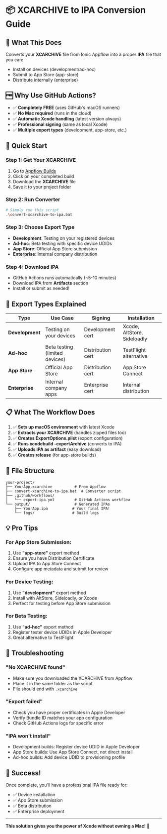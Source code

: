 # 📦 XCARCHIVE to IPA Conversion Guide

## 🎯 **What This Does**

Converts your **XCARCHIVE** file from Ionic Appflow into a proper **IPA** file that you can:
- Install on devices (development/ad-hoc)
- Submit to App Store (app-store)
- Distribute internally (enterprise)

## 🆓 **Why Use GitHub Actions?**

- ✅ **Completely FREE** (uses GitHub's macOS runners)
- ✅ **No Mac required** (runs in the cloud)
- ✅ **Automatic Xcode handling** (latest version always)
- ✅ **Professional signing** (same as local Xcode)
- ✅ **Multiple export types** (development, app-store, etc.)

## 🚀 **Quick Start**

### **Step 1: Get Your XCARCHIVE**
1. Go to [Appflow Builds](https://dashboard.ionicframework.com/apps/e0d0cbc9/build/builds)
2. Click on your completed build
3. Download the **XCARCHIVE** file
4. Save it to your project folder

### **Step 2: Run Converter**
```bash
# Simply run this script
.\convert-xcarchive-to-ipa.bat
```

### **Step 3: Choose Export Type**
- **Development**: Testing on your registered devices
- **Ad-hoc**: Beta testing with specific device UDIDs
- **App Store**: Official App Store submission
- **Enterprise**: Internal company distribution

### **Step 4: Download IPA**
- GitHub Actions runs automatically (~5-10 minutes)
- Download IPA from **Artifacts** section
- Install or submit as needed!

## 🔧 **Export Types Explained**

| Type | Use Case | Signing | Installation |
|------|----------|---------|--------------|
| **Development** | Testing on your devices | Development cert | Xcode, AltStore, Sideloadly |
| **Ad-hoc** | Beta testing (limited devices) | Distribution cert | TestFlight alternative |
| **App Store** | Official App Store | Distribution cert | App Store Connect |
| **Enterprise** | Internal company apps | Enterprise cert | Internal distribution |

## 📋 **What The Workflow Does**

1. ✅ **Sets up macOS environment** with latest Xcode
2. ✅ **Extracts your XCARCHIVE** (handles zipped files too)
3. ✅ **Creates ExportOptions.plist** (export configuration)
4. ✅ **Runs xcodebuild -exportArchive** (converts to IPA)
5. ✅ **Uploads IPA as artifact** (easy download)
6. ✅ **Creates release** (for app-store builds)

## 🎯 **File Structure**

```
your-project/
├── YourApp.xcarchive          # From Appflow
├── convert-xcarchive-to-ipa.bat  # Converter script
├── .github/workflows/
│   └── export-ipa.yml         # GitHub Actions workflow
└── output/                    # Generated IPAs
    ├── YourApp.ipa           # Your final IPA!
    └── logs/                 # Build logs
```

## 💡 **Pro Tips**

### **For App Store Submission:**
1. Use **"app-store"** export method
2. Ensure you have Distribution Certificate
3. Upload IPA to App Store Connect
4. Configure app metadata and submit for review

### **For Device Testing:**
1. Use **"development"** export method  
2. Install with AltStore, Sideloadly, or Xcode
3. Perfect for testing before App Store submission

### **For Beta Testing:**
1. Use **"ad-hoc"** export method
2. Register tester device UDIDs in Apple Developer
3. Great alternative to TestFlight

## 🚨 **Troubleshooting**

### **"No XCARCHIVE found"**
- Make sure you downloaded the XCARCHIVE from Appflow
- Place it in the same folder as the script
- File should end with `.xcarchive`

### **"Export failed"**
- Check you have proper certificates in Apple Developer
- Verify Bundle ID matches your app configuration
- Check GitHub Actions logs for specific error

### **"IPA won't install"**
- Development builds: Register device UDID in Apple Developer
- App Store builds: Use App Store Connect, not direct install
- Ad-hoc builds: Add device UDID to provisioning profile

## 🎉 **Success!**

Once complete, you'll have a professional IPA file ready for:
- ✅ Device installation
- ✅ App Store submission  
- ✅ Beta distribution
- ✅ Enterprise deployment

---

**This solution gives you the power of Xcode without owning a Mac!** 🚀
